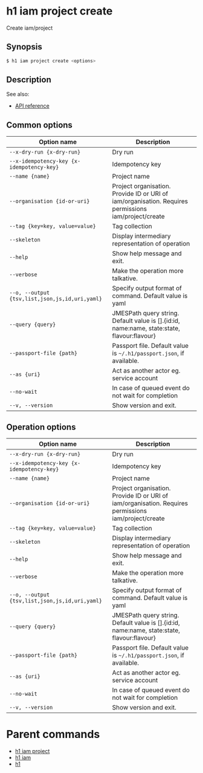 
# h1 iam project create

Create iam/project

## Synopsis

```bash
$ h1 iam project create <options>
```

## Description

See also:

* [API reference](https://api.hyperone.com/v2/docs#operation/iam_project_create)

## Common options

| Option name                                        | Description                                                                                          |
| -------------------------------------------------- | ---------------------------------------------------------------------------------------------------- |
| ```--x-dry-run {x-dry-run}```                      | Dry run                                                                                              |
| ```--x-idempotency-key {x-idempotency-key}```      | Idempotency key                                                                                      |
| ```--name {name}```                                | Project name                                                                                         |
| ```--organisation {id-or-uri}```                   | Project organisation. Provide ID or URI of iam/organisation. Requires permissions iam/project/create |
| ```--tag {key=key, value=value}```                 | Tag collection                                                                                       |
| ```--skeleton```                                   | Display intermediary representation of operation                                                     |
| ```--help```                                       | Show help message and exit.                                                                          |
| ```--verbose```                                    | Make the operation more talkative.                                                                   |
| ```--o, --output {tsv,list,json,js,id,uri,yaml}``` | Specify output format of command. Default value is yaml                                              |
| ```--query {query}```                              | JMESPath query string. Default value is [].\{id:id, name:name, state:state, flavour:flavour\}        |
| ```--passport-file {path}```                       | Passport file. Default value is ```~/.h1/passport.json```, if available.                             |
| ```--as {uri}```                                   | Act as another actor eg. service account                                                             |
| ```--no-wait```                                    | In case of queued event do not wait for completion                                                   |
| ```--v, --version```                               | Show version and exit.                                                                               |

## Operation options

| Option name                                        | Description                                                                                          |
| -------------------------------------------------- | ---------------------------------------------------------------------------------------------------- |
| ```--x-dry-run {x-dry-run}```                      | Dry run                                                                                              |
| ```--x-idempotency-key {x-idempotency-key}```      | Idempotency key                                                                                      |
| ```--name {name}```                                | Project name                                                                                         |
| ```--organisation {id-or-uri}```                   | Project organisation. Provide ID or URI of iam/organisation. Requires permissions iam/project/create |
| ```--tag {key=key, value=value}```                 | Tag collection                                                                                       |
| ```--skeleton```                                   | Display intermediary representation of operation                                                     |
| ```--help```                                       | Show help message and exit.                                                                          |
| ```--verbose```                                    | Make the operation more talkative.                                                                   |
| ```--o, --output {tsv,list,json,js,id,uri,yaml}``` | Specify output format of command. Default value is yaml                                              |
| ```--query {query}```                              | JMESPath query string. Default value is [].\{id:id, name:name, state:state, flavour:flavour\}        |
| ```--passport-file {path}```                       | Passport file. Default value is ```~/.h1/passport.json```, if available.                             |
| ```--as {uri}```                                   | Act as another actor eg. service account                                                             |
| ```--no-wait```                                    | In case of queued event do not wait for completion                                                   |
| ```--v, --version```                               | Show version and exit.                                                                               |

# Parent commands

* [h1 iam project](./../README.md)
* [h1 iam](./../../README.md)
* [h1](./../../../README.md)
